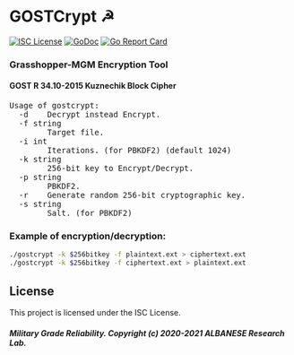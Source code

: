# GOSTCrypt ☭
[![ISC License](http://img.shields.io/badge/license-ISC-blue.svg)](https://github.com/pedroalbanese/gostcrypt/blob/master/LICENSE.md) 
[![GoDoc](https://godoc.org/github.com/pedroalbanese/gostcrypt?status.png)](http://godoc.org/github.com/pedroalbanese/gostcrypt)
[![Go Report Card](https://goreportcard.com/badge/github.com/pedroalbanese/gostcrypt)](https://goreportcard.com/report/github.com/pedroalbanese/gostcrypt)
### Grasshopper-MGM Encryption Tool
#### GOST R 34.10-2015 Kuznechik Block Cipher
<pre>Usage of gostcrypt:
  -d    Decrypt instead Encrypt.
  -f string
        Target file.
  -i int
        Iterations. (for PBKDF2) (default 1024)
  -k string
        256-bit key to Encrypt/Decrypt.
  -p string
        PBKDF2.
  -r    Generate random 256-bit cryptographic key.
  -s string
        Salt. (for PBKDF2)</pre>
### Example of encryption/decryption:
```sh
./gostcrypt -k $256bitkey -f plaintext.ext > ciphertext.ext
./gostcrypt -k $256bitkey -f ciphertext.ext > plaintext.ext
```
## License

This project is licensed under the ISC License.

##### Military Grade Reliability. Copyright (c) 2020-2021 ALBANESE Research Lab.
